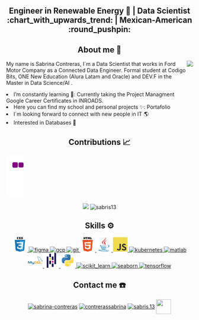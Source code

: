 <h2 align="center"> Engineer in Renewable Energy 🌱  | Data Scientist :chart_with_upwards_trend: | Mexican-American :round_pushpin: </h2>

<div>
<h2 align="center"> About me 🌹 </h2>
 <img height="150em" align="right" src="https://github-readme-stats.vercel.app/api?username=SABRIS13&show_icons=true&theme=transparent&include_all_commits=true&count_private=true"/>
<p align="left"> My name is Sabrina Contreras, I´m a Data Scientist that works in Ford Motor Company as a Connected Data Engineer.
Formal student at Codigo Bits, ONE New Education (Alura Latam and Oracle) and DEV.F in the Master in Data Science/AI . <br> 
</p>
  <li>I’m constantly learning 📔: Currently taking the Project Managment Google Career Certificates in INROADS.<br> </li> 
  <li>Here you can find my school and personal projects ✨:<a href="sabris13.github.io/Sabrina_Contreras/" style="text-decoration: none"> Portafolio </a> </li>
  <li>I´m looking forward to connect with new people in IT 🌎</li>
  <li>Interested in Databases 💾 </li>

</div>

<h2 align="center"> Contributions 📈 </h2>
  
![snake gif](https://github.com/SABRIS13/SABRIS13/blob/output/github-contribution-grid-snake.gif)

<div align="center">
  <img  height="150em" src="https://github-readme-stats.vercel.app/api/top-langs/?username=SABRIS13&hide_progress=true">
  <img  height="150em" src="https://github-readme-streak-stats.herokuapp.com?user=SABRIS13&theme=blueberry-duo&theme=transparent" alt="sabris13" />
  
</div>

<h2 align="center"> Skills ⚙️ </h2>
<div align="center">


<p align="center"> <a href="https://www.w3schools.com/css/" target="_blank" rel="noreferrer"> <img src="https://raw.githubusercontent.com/devicons/devicon/master/icons/css3/css3-original-wordmark.svg" alt="css3" width="40" height="40"/> </a> <a href="https://www.figma.com/" target="_blank" rel="noreferrer"> <img src="https://www.vectorlogo.zone/logos/figma/figma-icon.svg" alt="figma" width="40" height="40"/> </a> <a href="https://cloud.google.com" target="_blank" rel="noreferrer"> <img src="https://www.vectorlogo.zone/logos/google_cloud/google_cloud-icon.svg" alt="gcp" width="40" height="40"/> </a> <a href="https://git-scm.com/" target="_blank" rel="noreferrer"> <img src="https://www.vectorlogo.zone/logos/git-scm/git-scm-icon.svg" alt="git" width="40" height="40"/> </a> <a href="https://www.w3.org/html/" target="_blank" rel="noreferrer"> <img src="https://raw.githubusercontent.com/devicons/devicon/master/icons/html5/html5-original-wordmark.svg" alt="html5" width="40" height="40"/> </a> <a href="https://www.java.com" target="_blank" rel="noreferrer"> <img src="https://raw.githubusercontent.com/devicons/devicon/master/icons/java/java-original.svg" alt="java" width="40" height="40"/> </a> <a href="https://developer.mozilla.org/en-US/docs/Web/JavaScript" target="_blank" rel="noreferrer"> <img src="https://raw.githubusercontent.com/devicons/devicon/master/icons/javascript/javascript-original.svg" alt="javascript" width="40" height="40"/> </a> <a href="https://kubernetes.io" target="_blank" rel="noreferrer"> <img src="https://www.vectorlogo.zone/logos/kubernetes/kubernetes-icon.svg" alt="kubernetes" width="40" height="40"/> </a> <a href="https://www.mathworks.com/" target="_blank" rel="noreferrer"> <img src="https://upload.wikimedia.org/wikipedia/commons/2/21/Matlab_Logo.png" alt="matlab" width="40" height="40"/> </a> <a href="https://www.mysql.com/" target="_blank" rel="noreferrer"> <img src="https://raw.githubusercontent.com/devicons/devicon/master/icons/mysql/mysql-original-wordmark.svg" alt="mysql" width="40" height="40"/> </a> <a href="https://pandas.pydata.org/" target="_blank" rel="noreferrer"> <img src="https://raw.githubusercontent.com/devicons/devicon/2ae2a900d2f041da66e950e4d48052658d850630/icons/pandas/pandas-original.svg" alt="pandas" width="40" height="40"/> </a> <a href="https://www.python.org" target="_blank" rel="noreferrer"> <img src="https://raw.githubusercontent.com/devicons/devicon/master/icons/python/python-original.svg" alt="python" width="40" height="40"/> </a> <a href="https://scikit-learn.org/" target="_blank" rel="noreferrer"> <img src="https://upload.wikimedia.org/wikipedia/commons/0/05/Scikit_learn_logo_small.svg" alt="scikit_learn" width="40" height="40"/> </a> <a href="https://seaborn.pydata.org/" target="_blank" rel="noreferrer"> <img src="https://seaborn.pydata.org/_images/logo-mark-lightbg.svg" alt="seaborn" width="40" height="40"/> </a> <a href="https://www.tensorflow.org" target="_blank" rel="noreferrer"> <img src="https://www.vectorlogo.zone/logos/tensorflow/tensorflow-icon.svg" alt="tensorflow" width="40" height="40"/> </a> </p>

</div>


<h2 align="center"> Contact me ☎️ </h2>

<div align="center">
<a href="https://linkedin.com/in/sabrina-contreras" target="blank"><img align="center" src="https://raw.githubusercontent.com/rahuldkjain/github-profile-readme-generator/master/src/images/icons/Social/linked-in-alt.svg" alt="sabrina-contreras" height="30" width="40" /></a>
<a href="https://kaggle.com/contrerassabrina" target="blank"><img align="center" src="https://raw.githubusercontent.com/rahuldkjain/github-profile-readme-generator/master/src/images/icons/Social/kaggle.svg" alt="contrerassabrina" height="30" width="40" /></a>
<a href="https://instagram.com/sabris.13" target="blank"><img align="center" src="https://raw.githubusercontent.com/rahuldkjain/github-profile-readme-generator/master/src/images/icons/Social/instagram.svg" alt="sabris.13" height="30" width="40" /></a>
<a href = "mailto:sabriscon1307@gmail.com"target="blank"><img src="https://es.seaicons.com/wp-content/uploads/2015/11/email-icon2.png"  align="center"  height="40" width="40"></a>
 
 
</div>




<!--

   <img height="150em" align="right" src="https://github-readme-stats.vercel.app/api?username=SABRIS13&show_icons=true&theme=buefy&include_all_commits=true&count_private=true"/>


<div align="center">
  <img  height="150em" src="https://github-readme-stats.vercel.app/api/top-langs/?username=SABRIS13&layout=compact&langs_count=7&theme=buefy"/>
  <img  height="150em" src="https://github-readme-streak-stats.herokuapp.com/?user=sabris13&theme=swift" alt="sabris13" />
  
</div>
[![Proyecto-Forbes-Richest-Atheletes](https://github-readme-stats.vercel.app/api/pin/?username=SABRIS13&repo=Proyecto-Forbes-Richest-Atheletes)](https://github.com/SABRIS13/Proyecto-Forbes-Richest-Atheletes&data-theme="dark-theme">)


**SABRIS13/SABRIS13** is a ✨ _special_ ✨ repository because its `README.md` (this file) appears on your GitHub profile.
<div align="center">

const themes = {
  berry: {
    title_color: "000000",
    icon_color: "ca0147",
    text_color: "000000",
    bg_color: "ffffff",
    border_color: "ffffff",
  }
;
module.exports = themes;


Here are some ideas to get you started:

- 🔭 I’m currently working on ...
- 🌱 I’m currently learning ...
- 👯 I’m looking to collaborate on ...
- 🤔 I’m looking for help with ...
- 💬 Ask me about ...
- 📫 How to reach me: ...
- 😄 Pronouns: ...
- ⚡ Fun fact: ...
-->
